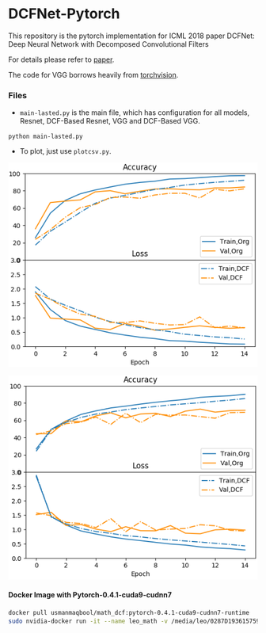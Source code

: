 DCFNet-Pytorch
============================
This repository is the pytorch implementation for ICML 2018 paper DCFNet: Deep Neural Network with Decomposed Convolutional Filters

For details please refer to [paper](https://arxiv.org/pdf/1802.04145.pdf).

The code for VGG borrows heavily from [torchvision](https://pytorch.org/docs/stable/torchvision/index.html).

### Files
* `main-lasted.py` is the main file, which has configuration for all models, Resnet, DCF-Based Resnet, VGG and DCF-Based VGG.
```
python main-lasted.py

```
* To plot, just use `plotcsv.py`.

![VGG Comparison](vgg.vgg16_bn_256_0.1_0.9_0.003_0.0001join.png)


![ResNet Comparison](resnet.resnet18_256_0.1_0.9_0.003_0.001join.png)
#### Docker Image with Pytorch-0.4.1-cuda9-cudnn7

```sh
docker pull usmanmaqbool/math_dcf:pytorch-0.4.1-cuda9-cudnn7-runtime
sudo nvidia-docker run -it --name leo_math -v /media/leo/0287D1936157598A/docker_ws/docker_ws:/app -e DISPLAY=$DISPLAY -v /tmp/.X11-unix/:/tmp/.X11-unix/ usmanmaqbool/math_dcf:pytorch-0.4.1-cuda9-cudnn7-runtime /bin/bash
```
